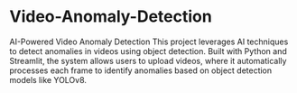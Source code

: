 # Video-Anomaly-Detection
AI-Powered Video Anomaly Detection This project leverages AI techniques to detect anomalies in videos using object detection. Built with Python and Streamlit, the system allows users to upload videos, where it automatically processes each frame to identify anomalies based on object detection models like YOLOv8.
